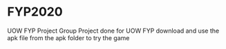 # FYP2020
UOW FYP Project
Group Project done for UOW FYP
download and use the apk file from the apk folder to try the game
